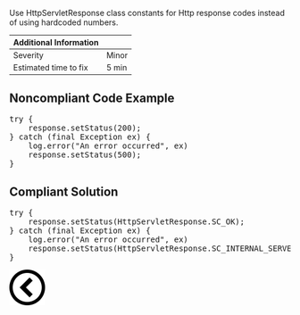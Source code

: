 <p>Use HttpServletResponse class constants for Http response codes instead of using hardcoded numbers. 

| Additional Information |       |
|------------------------|-------|
| Severity               | Minor | 
| Estimated time to fix  | 5 min |
</p>

<h2>Noncompliant Code Example </h2>
<pre>
try {
    response.setStatus(200);
} catch (final Exception ex) {
    log.error("An error occurred", ex)
    response.setStatus(500);
}
</pre><h2>Compliant Solution</h2>
<pre>
try {
    response.setStatus(HttpServletResponse.SC_OK);
} catch (final Exception ex) {
    log.error("An error occurred", ex)
    response.setStatus(HttpServletResponse.SC_INTERNAL_SERVER_ERROR);
}
</pre>

[![Back to overview](back.svg)](../../README.md)